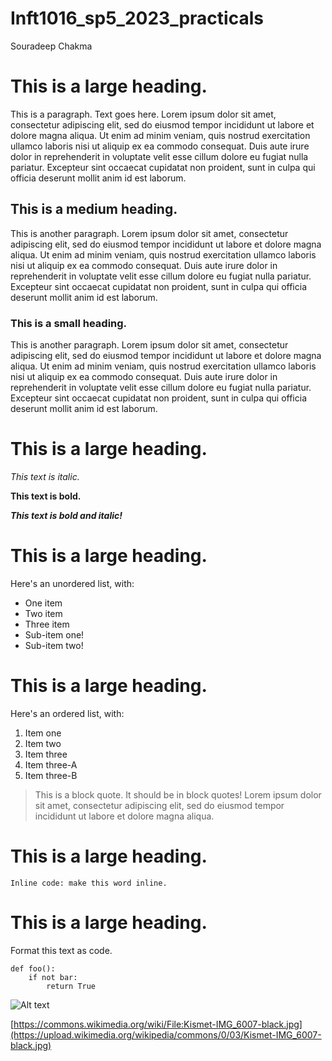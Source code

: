 # Inft1016_sp5_2023_practicals

Souradeep Chakma

# This is a large heading. 
This is a paragraph. Text goes here. Lorem ipsum dolor sit amet, consectetur adipiscing elit, sed do eiusmod tempor incididunt ut labore et dolore magna aliqua. Ut enim ad minim veniam, quis nostrud exercitation ullamco laboris nisi ut aliquip ex ea commodo consequat. Duis aute irure dolor in reprehenderit in voluptate velit esse cillum dolore eu fugiat nulla pariatur. Excepteur sint occaecat cupidatat non proident, sunt in culpa qui officia deserunt mollit anim id est laborum.

## This is a medium heading. 

This is another paragraph. Lorem ipsum dolor sit amet, consectetur adipiscing elit, sed do eiusmod tempor incididunt ut labore et dolore magna aliqua. Ut enim ad minim veniam, quis nostrud exercitation ullamco laboris nisi ut aliquip ex ea commodo consequat. Duis aute irure dolor in reprehenderit in voluptate velit esse cillum dolore eu fugiat nulla pariatur. Excepteur sint occaecat cupidatat non proident, sunt in culpa qui officia deserunt mollit anim id est laborum.

### This is a small heading. 

This is another paragraph. Lorem ipsum dolor sit amet, consectetur adipiscing elit, sed do eiusmod tempor incididunt ut labore et dolore magna aliqua. Ut enim ad minim veniam, quis nostrud exercitation ullamco laboris nisi ut aliquip ex ea commodo consequat. Duis aute irure dolor in reprehenderit in voluptate velit esse cillum dolore eu fugiat nulla pariatur. Excepteur sint occaecat cupidatat non proident, sunt in culpa qui officia deserunt mollit anim id est laborum.

# This is a large heading. 

*This text is italic.* 

**This text is bold.** 

***This text is bold and italic!***

# This is a large heading. 


Here's an unordered list, with:
- One item
- Two item
- Three item
- Sub-item one!
- Sub-item two!

# This is a large heading. 

Here's an ordered list, with:
1. Item one
1. Item two
1. Item three
1. Item three-A
1. Item three-B

> This is a block quote. It should be in block quotes! Lorem ipsum dolor sit amet, consectetur adipiscing elit, sed do eiusmod tempor incididunt ut labore et dolore magna aliqua.

# This is a large heading. 

`Inline code: make this word inline.`

# This is a large heading. 

Format this text as code. 
```
def foo():
    if not bar:
        return True
```

![Alt text](https://upload.wikimedia.org/wikipedia/commons/0/03/Kismet-IMG_6007-black.jpg)

[https://commons.wikimedia.org/wiki/File:Kismet-IMG_6007-black.jpg](https://upload.wikimedia.org/wikipedia/commons/0/03/Kismet-IMG_6007-black.jpg)